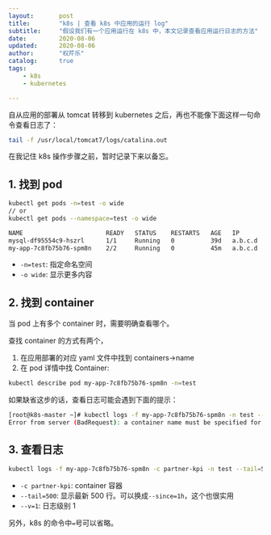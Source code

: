 ```yaml
---
layout:       post
title:        "k8s | 查看 k8s 中应用的运行 log"
subtitle:     "假设我们有一个应用运行在 k8s 中，本文记录查看应用运行日志的方法"
date:         2020-08-06
updated:      2020-08-06
author:       "权芹乐"
catalog:      true
tags:
    - k8s
    - kubernetes

---
```


自从应用的部署从 tomcat 转移到 kubernetes 之后，再也不能像下面这样一句命令查看日志了：
```sh
tail -f /usr/local/tomcat7/logs/catalina.out
```

在我记住 k8s 操作步骤之前，暂时记录下来以备忘。

<!-- more -->

## 1. 找到 pod
```sh
kubectl get pods -n=test -o wide
// or
kubectl get pods --namespace=test -o wide

NAME                       READY   STATUS    RESTARTS   AGE   IP        NODE        NOMINATED NODE   READINESS GATES
mysql-df95554c9-hszrl      1/1     Running   0          39d   a.b.c.d   k8s-node4   <none>           <none>
my-app-7c8fb75b76-spm8n    2/2     Running   0          45m   a.b.c.d   k8s-node1   <none>           <none>
```

* `-n=test`: 指定命名空间
* `-o wide`: 显示更多内容

## 2. 找到 container
当 pod 上有多个 container 时，需要明确查看哪个。

查找 container 的方式有两个，
1. 在应用部署的对应 yaml 文件中找到 containers->name
2. 在 pod 详情中找 Container:
```sh
kubectl describe pod my-app-7c8fb75b76-spm8n -n=test
```

如果缺省这步的话，查看日志可能会遇到下面的提示：
```sh
[root@k8s-master ~]# kubectl logs -f my-app-7c8fb75b76-spm8n -n test --tail=500 --v=1
Error from server (BadRequest): a container name must be specified for pod my-app-7c8fb75b76-spm8n, choose one of: [my-app filebeat]
```

## 3. 查看日志
```sh
kubectl logs -f my-app-7c8fb75b76-spm8n -c partner-kpi -n test --tail=500 --v=1
```
* `-c partner-kpi`: container 容器
* `--tail=500`: 显示最新 500 行。可以换成`--since=1h`，这个也很实用
* `--v=1`: 日志级别 1

另外，k8s 的命令中`=`号可以省略。
